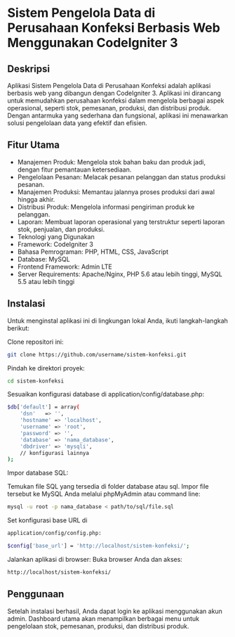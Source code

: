 # Sistem Pengelola Data di Perusahaan Konfeksi Berbasis Web Menggunakan CodeIgniter 3

## Deskripsi

Aplikasi Sistem Pengelola Data di Perusahaan Konfeksi adalah aplikasi berbasis web yang dibangun dengan CodeIgniter 3. Aplikasi ini dirancang untuk memudahkan perusahaan konfeksi dalam mengelola berbagai aspek operasional, seperti stok, pemesanan, produksi, dan distribusi produk. Dengan antarmuka yang sederhana dan fungsional, aplikasi ini menawarkan solusi pengelolaan data yang efektif dan efisien.

## Fitur Utama
- Manajemen Produk: Mengelola stok bahan baku dan produk jadi, dengan fitur pemantauan ketersediaan.
- Pengelolaan Pesanan: Melacak pesanan pelanggan dan status produksi pesanan.
- Manajemen Produksi: Memantau jalannya proses produksi dari awal hingga akhir.
- Distribusi Produk: Mengelola informasi pengiriman produk ke pelanggan.
- Laporan: Membuat laporan operasional yang terstruktur seperti laporan stok, penjualan, dan produksi.
- Teknologi yang Digunakan
- Framework: CodeIgniter 3
- Bahasa Pemrograman: PHP, HTML, CSS, JavaScript
- Database: MySQL
- Frontend Framework: Admin LTE
- Server Requirements: Apache/Nginx, PHP 5.6 atau lebih tinggi, MySQL 5.5 atau lebih tinggi

## Instalasi

Untuk menginstal aplikasi ini di lingkungan lokal Anda, ikuti langkah-langkah berikut:

Clone repositori ini:


```bash
git clone https://github.com/username/sistem-konfeksi.git
```

Pindah ke direktori proyek:

``` bash
cd sistem-konfeksi
```

Sesuaikan konfigurasi database di application/config/database.php:

``` bash
$db['default'] = array(
    'dsn'   => '',
    'hostname' => 'localhost',
    'username' => 'root',
    'password' => '',
    'database' => 'nama_database',
    'dbdriver' => 'mysqli',
    // konfigurasi lainnya
);
```
Impor database SQL:

Temukan file SQL yang tersedia di folder database atau sql.
Impor file tersebut ke MySQL Anda melalui phpMyAdmin atau command line:

```bash
mysql -u root -p nama_database < path/to/sql/file.sql
```

Set konfigurasi base URL di

```bash
application/config/config.php:
```

```bash
$config['base_url'] = 'http://localhost/sistem-konfeksi/';
```

Jalankan aplikasi di browser: Buka browser Anda dan akses:

```bash
http://localhost/sistem-konfeksi/
```

## Penggunaan
Setelah instalasi berhasil, Anda dapat login ke aplikasi menggunakan akun admin. Dashboard utama akan menampilkan berbagai menu untuk pengelolaan stok, pemesanan, produksi, dan distribusi produk.